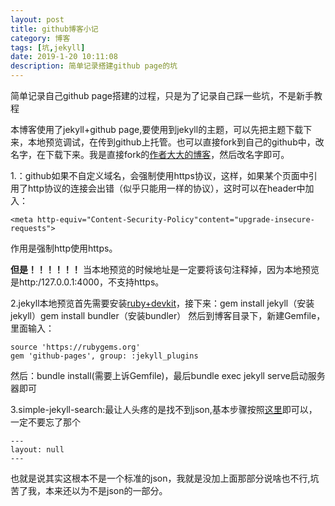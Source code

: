 ```yaml
---
layout: post
title: github博客小记
category: 博客
tags: [坑,jekyll]
date: 2019-1-20 10:11:08
description: 简单记录搭建github page的坑
---
```


简单记录自己github page搭建的过程，只是为了记录自己踩一些坑，不是新手教程
<!--more-->

本博客使用了jekyll+github page,要使用到jekyll的主题，可以先把主题下载下来，本地预览调试，在传到github上托管。也可以直接fork到自己的github中，改名字，在下载下来。我是直接fork的[作者大大的博客](http://BladeMasterCoder.github.io)，然后改名字即可。 

1.：github如果不自定义域名，会强制使用https协议，这样，如果某个页面中引用了http协议的连接会出错（似乎只能用一样的协议），这时可以在header中加入：  

```
<meta http-equiv="Content-Security-Policy"content="upgrade-insecure-requests">
```
作用是强制http使用https。

**但是！！！！！！**
当本地预览的时候地址是一定要将该句注释掉，因为本地预览是http:/127.0.0.1:4000，不支持https。

2.jekyll本地预览首先需要安装[ruby+devkit](https://rubyinstaller.org/downloads/)，接下来：gem install jekyll（安装jekyll）gem install  bundler（安装bundler）
然后到博客目录下，新建Gemfile，里面输入：

```
source 'https://rubygems.org'
gem 'github-pages', group: :jekyll_plugins
```
然后：bundle install(需要上诉Gemfile)，最后bundle exec jekyll serve启动服务器即可

3.simple-jekyll-search:最让人头疼的是找不到json,基本步骤按照[这里](https://github.com/christian-fei/Simple-Jekyll-Search)即可以，
一定不要忘了那个
```
---
layout: null
---
```
也就是说其实这根本不是一个标准的json，我就是没加上面那部分说啥也不行,坑苦了我，本来还以为不是json的一部分。